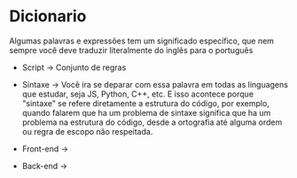 # Dicionario

 Algumas palavras e expressões tem um significado específico, que nem sempre você deve traduzir literalmente do inglês para o português

* Script → Conjunto de regras

* Sintaxe → Você ira se deparar com essa palavra em todas as linguagens que estudar, seja JS, Python, C++, etc. E isso acontece porque "sintaxe" se refere diretamente a estrutura do código, por exemplo, quando falarem que ha um problema de sintaxe significa que ha um problema na estrutura do código, desde a ortografia até alguma ordem ou regra de escopo não respeitada.

* Front-end →

* Back-end →
